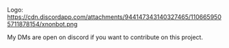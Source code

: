 Logo: https://cdn.discordapp.com/attachments/944147343140327465/1106659505711878154/xnonbot.png

My DMs are open on discord if you want to contribute on this project.
